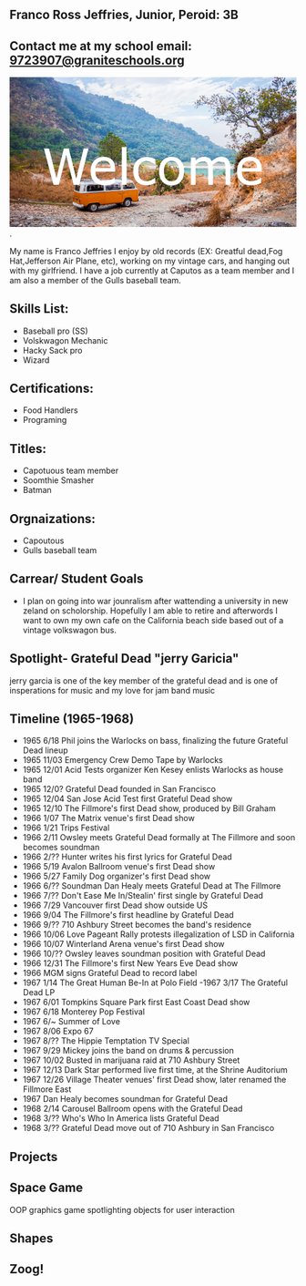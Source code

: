## Franco Ross Jeffries, Junior, Peroid: 3B
## Contact me at my school email: 9723907@graniteschools.org
![Image Alt](https://github.com/swisscheese1010/ecsportfolio/blob/c7b531b70b7208ec2cec3b75778e60162df3a3a1/images/welcome.png).

My name is Franco Jeffries I enjoy by old records (EX: Greatful dead,Fog Hat,Jefferson Air Plane, etc), working on my vintage cars, and hanging out with my girlfriend. I have a job currently at Caputos as a team member and I am also a member of the Gulls baseball team. 

## Skills List:
- Baseball pro (SS) 
- Volskwagon Mechanic 
- Hacky Sack pro
- Wizard
## Certifications: 
- Food Handlers
- Programing 
## Titles: 
- Capotuous team member 
- Soomthie Smasher 
- Batman 
## Orgnaizations: 
- Capoutous
- Gulls baseball team
## Carrear/ Student Goals 
- I plan on going into war jounralism after wattending a university in new  zeland on scholorship. Hopefully I am able to retire and afterwords I want to own my own cafe on the California beach side based out of a vintage volkswagon bus.
## Spotlight- Grateful Dead "jerry Garicia"
jerry garcia is one of the key member of the grateful dead and is one of insperations for music and my love for jam band music 
## Timeline (1965-1968)
- 1965	6/18	Phil joins the Warlocks on bass, finalizing the future Grateful Dead lineup
- 1965	11/03	Emergency Crew   Demo Tape by Warlocks
- 1965	12/01	Acid Tests organizer Ken Kesey enlists Warlocks as house band
- 1965	12/0?	Grateful Dead founded in San Francisco
- 1965	12/04	San Jose Acid Test first Grateful Dead show
- 1965	12/10	The Fillmore's first Dead show, produced by Bill Graham
- 1966	1/07	The Matrix venue's first Dead show
- 1966	1/21	Trips Festival
- 1966	2/11	Owsley meets Grateful Dead formally at The Fillmore and soon becomes soundman
- 1966	2/??	Hunter writes his first lyrics for Grateful Dead
- 1966	5/19	Avalon Ballroom venue's first Dead show
- 1966	5/27	Family Dog organizer's first Dead show
 - 1966	6/??	Soundman Dan Healy meets Grateful Dead at The Fillmore
- 1966	7/??	Don't Ease Me In/Stealin' first single by Grateful Dead
- 1966	7/29	Vancouver first Dead show outside US
- 1966	9/04	The Fillmore's first headline by Grateful Dead
- 1966	9/??	710 Ashbury Street becomes the band's residence
- 1966	10/06	Love Pageant Rally protests illegalization of LSD in California
- 1966	10/07	Winterland Arena venue's first Dead show
- 1966	10/??	Owsley leaves soundman position with Grateful Dead
- 1966	12/31	The Fillmore's first New Years Eve Dead show
- 1966		MGM signs Grateful Dead to record label
- 1967	1/14	The Great Human Be-In at Polo Field
 -1967	3/17	The Grateful Dead   LP
- 1967	6/01	Tompkins Square Park first East Coast Dead show
- 1967	6/18	Monterey Pop Festival
- 1967	6/~	Summer of Love
- 1967	8/06	Expo 67
- 1967	8/??	The Hippie Temptation   TV Special
- 1967	9/29	Mickey joins the band on drums & percussion
- 1967	10/02	Busted in marijuana raid at 710 Ashbury Street
- 1967	12/13	Dark Star performed live first time, at the Shrine Auditorium
- 1967	12/26	Village Theater venues' first Dead show, later renamed the Fillmore East
- 1967		Dan Healy becomes soundman for Grateful Dead
- 1968	2/14	Carousel Ballroom opens with the Grateful Dead
- 1968	3/??	Who's Who In America lists Grateful Dead
- 1968	3/??	Grateful Dead move out of 710 Ashbury in San Francisco

## Projects 

## Space Game 
OOP graphics game spotlighting objects for user interaction



## Shapes 

## Zoog!
